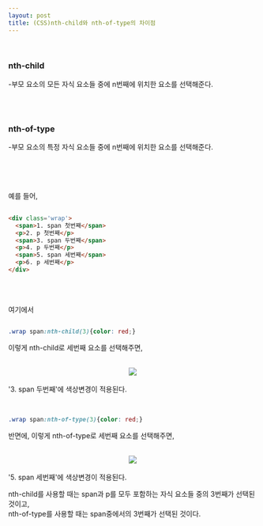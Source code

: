 ```yaml
---
layout: post
title: (CSS)nth-child와 nth-of-type의 차이점
---
```


<br>

### nth-child

-부모 요소의 모든 자식 요소들 중에 n번째에 위치한 요소를 선택해준다.

<br>
<br>

### nth-of-type

-부모 요소의 특정 자식 요소들 중에 n번째에 위치한 요소를 선택해준다.

<br>
<br>
<br>

예를 들어,
 
``` html
 
<div class='wrap'>
  <span>1. span 첫번째</span>
  <p>2. p 첫번째</p>
  <span>3. span 두번째</span>
  <p>4. p 두번째</p>
  <span>5. span 세번째</span>
  <p>6. p 세번째</p>
</div>

```

<br>
<br>

여기에서 

``` css

.wrap span:nth-child(3){color: red;}

```
이렇게 nth-child로 세번째 요소를 선택해주면,   
<br>
<center><img src="https://hyeyeong1011.github.io/img/nth-child.png"></center>
<br>
'3. span 두번째'에 색상변경이 적용된다.

<br>
<br>

``` css

.wrap span:nth-of-type(3){color: red;}

```
반면에, 이렇게 nth-of-type로 세번째 요소를 선택해주면,   
<br>
<center><img src="https://hyeyeong1011.github.io/img/nth-of-type.png"></center>
<br>
'5. span 세번째'에 색상변경이 적용된다.

<br>

nth-child를 사용할 때는 span과 p를 모두 포함하는 자식 요소들 중의 3번째가 선택된 것이고,   
nth-of-type를 사용할 때는 span중에서의 3번째가 선택된 것이다.

<br>
